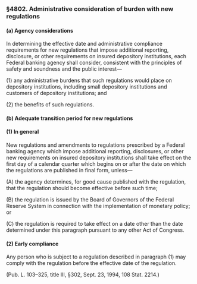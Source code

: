 ### §4802. Administrative consideration of burden with new regulations ###

#### (a) Agency considerations ####

In determining the effective date and administrative compliance requirements for new regulations that impose additional reporting, disclosure, or other requirements on insured depository institutions, each Federal banking agency shall consider, consistent with the principles of safety and soundness and the public interest—

(1) any administrative burdens that such regulations would place on depository institutions, including small depository institutions and customers of depository institutions; and

(2) the benefits of such regulations.

#### (b) Adequate transition period for new regulations ####

#### (1) In general ####

New regulations and amendments to regulations prescribed by a Federal banking agency which impose additional reporting, disclosures, or other new requirements on insured depository institutions shall take effect on the first day of a calendar quarter which begins on or after the date on which the regulations are published in final form, unless—

(A) the agency determines, for good cause published with the regulation, that the regulation should become effective before such time;

(B) the regulation is issued by the Board of Governors of the Federal Reserve System in connection with the implementation of monetary policy; or

(C) the regulation is required to take effect on a date other than the date determined under this paragraph pursuant to any other Act of Congress.

#### (2) Early compliance ####

Any person who is subject to a regulation described in paragraph (1) may comply with the regulation before the effective date of the regulation.

(Pub. L. 103–325, title III, §302, Sept. 23, 1994, 108 Stat. 2214.)